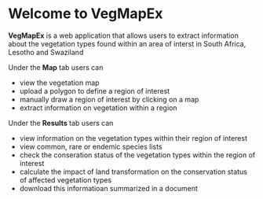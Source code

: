# Welcome to VegMapEx

**VegMapEx** is a web application that allows users to extract information about the vegetation types found within an area of interst in South Africa, Lesotho and Swaziland

Under the **Map** tab users can 
* view the vegetation map 
* upload a polygon to define a region of interest 
* manually draw a region of interest by clicking on a map
* extract information on vegetation within a region 

Under the **Results** tab users can 
* view information on the vegetation types within their region of interest
* view common, rare or endemic species lists
* check the conseration status of the vegetation types within the region of interest
* calculate the impact of land transformation on the conservation status of affected vegetation types
* download this informatioan summarized in a document


